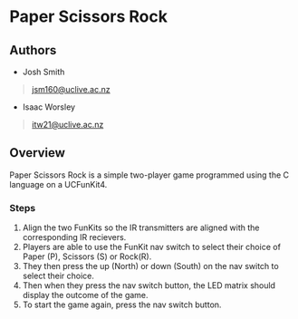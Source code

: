 # Paper Scissors Rock

## Authors

- Josh Smith
> jsm160@uclive.ac.nz
- Isaac Worsley
> itw21@uclive.ac.nz

## Overview

Paper Scissors Rock is a simple two-player game programmed using the C language on a UCFunKit4.

### Steps
1. Align the two FunKits so the IR transmitters are aligned with the corresponding IR recievers.
2. Players are able to use the FunKit nav switch to select their choice of Paper (P), Scissors (S) or Rock(R).
3. They then press the up (North) or down (South) on the nav switch to select their choice.
4. Then when they press the nav switch button, the LED matrix should display the outcome of the game.
5. To start the game again, press the nav switch button.